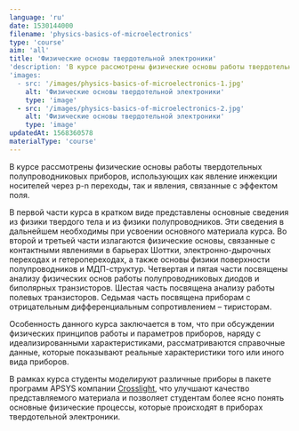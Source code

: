 ```yaml
---
language: 'ru'
date: 1530144000
filename: 'physics-basics-of-microelectronics'
type: 'course'
aim: 'all'
title: 'Физические основы твердотельной электроники'
'description: 'В курсе рассмотрены физические основы работы твердотельных полупроводниковых приборов...'
'images:
  - src: '/images/physics-basics-of-microelectronics-1.jpg'
    alt: 'Физические основы твердотельной электроники'
    type: 'image'
  - src: '/images/physics-basics-of-microelectronics-2.jpg'
    alt: 'Физические основы твердотельной электроники'
    type: 'image'
updatedAt: 1568360578
materialType: 'course'
---
```

В курсе рассмотрены физические основы работы твердотельных полупроводниковых приборов, использующих как явление инжекции носителей через p-n переходы, так и явления, связанные с эффектом поля.

В первой части курса в кратком виде представлены основные сведения из физики твердого тела и из физики полупроводников. Эти сведения в дальнейшем необходимы при усвоении основного материала курса. Во второй и третьей части излагаются физические основы, связанные с контактными явлениями в барьерах Шоттки, электронно-дырочных переходах и гетеропереходах, а также основы физики поверхности полупроводников и МДП-структур. Четвертая и пятая части посвящены анализу физических основ работы полупроводниковых диодов и биполярных транзисторов. Шестая часть посвящена анализу работы полевых транзисторов. Седьмая часть посвящена приборам с отрицательным дифференциальным сопротивлением – тиристорам.

Особенность данного курса заключается в том, что при обсуждении физических принципов работы и параметров приборов, наряду с идеализированными характеристиками, рассматриваются справочные данные, которые показывают реальные характеристики того или иного вида приборов.

В рамках курса студенты моделируют различные приборы в пакете программ APSYS компании [Crosslight](https://crosslight.com/), что улучшают качество представляемого материала и позволяет студентам более ясно понять основные физические процессы, которые происходят в приборах твердотельной электроники.
